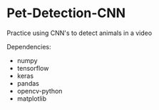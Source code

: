 # Pet-Detection-CNN
Practice using CNN's to detect animals in a video

Dependencies:
- numpy
- tensorflow
- keras
- pandas
- opencv-python
- matplotlib
